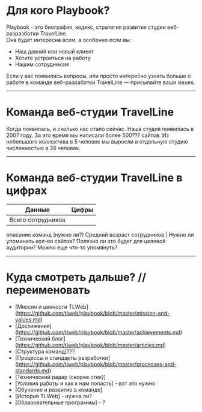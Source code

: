 # Для кого Playbook?

Playbook - это биография, кодекс, стратегия развития студии веб-разразботки TravelLine.  
Она будет интересна всем, а особенно если вы:
- Наш давний  или новый клиент
- Хотите устроиться на работу 
- Нашим сотрудникам

Если у вас появились вопросы, или просто интересно узнать больше о работе в команде веб-разработки TravelLine — присылайте ваши issues.

***

# Команда веб-студии TravelLine
Когда появилась, и сколько нас стало сейчас.
Наша студия появилась в 2007 году. За это время мы написали более 500??? сайтов.
Из небольшого коллектива в 5 человек мы выросли в отдельную студию численностью в 38 человек.


***

# Команда веб-студии TravelLine в цифрах 

Данные  | Цифры 
------------- | -------------
Всего сотрудников| 	
описание команд (нужно ли?)
Средний возраст сотрудников | 
Нужно ли упоминать кол-во сайтов? Полезно ли это будет для целевой аудитории?
Можно еще что-то упомянуть?
***


# Куда смотреть дальше? // переименовать

- [Миссия и ценности TLWeb] (https://github.com/tlweb/playbook/blob/master/mission-and-values.md)
- [Достижения] (https://github.com/tlweb/playbook/blob/master/achievements.md)
- [Технический блог] (https://github.com/tlweb/playbook/blob/master/articles.md)
- [Структура команд]???
- [Процессы и стандарты разработки] (https://github.com/tlweb/playbook/blob/master/processes-and-standards.md)
- [Технический радар (скорее стек)]
- [Условия работы и как к нам попасть] - вот это нужно
- [Обучение и развитие в команде]
- [История TLWeb] - нужна ли?
- [Образовательные программы] - ?
